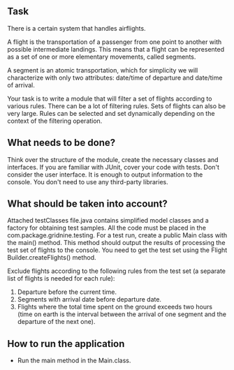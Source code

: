 ## Task
There is a certain system that handles airflights.

A flight is the transportation of a passenger from one point to another with possible intermediate landings. This means that a flight can be represented as a set of one or more elementary movements, called segments.

A segment is an atomic transportation, which for simplicity we will characterize with only two attributes: date/time of departure and date/time of arrival.

Your task is to write a module that will filter a set of flights according to various rules. There can be a lot of filtering rules. Sets of flights can also be very large. Rules can be selected and set dynamically depending on the context of the filtering operation.
## What needs to be done?
Think over the structure of the module, create the necessary classes and interfaces. If you are familiar with JUnit, cover your code with tests. Don't consider the user interface. It is enough to output information to the console. You don't need to use any third-party libraries.

## What should be taken into account?
Attached testClasses file.java contains simplified model classes and a factory for obtaining test samples. All the code must be placed in the com.package.gridnine.testing. For a test run, create a public Main class with the main() method. This method should output the results of processing the test set of flights to the console. You need to get the test set using the Flight Builder.createFlights() method.

Exclude flights according to the following rules from the test set (a separate list of flights is needed for each rule):

1. Departure before the current time.
2. Segments with arrival date before departure date.
3. Flights where the total time spent on the ground exceeds two hours (time on earth is the interval between the arrival of one segment and the departure of the next one).

## How to run the application
- Run the main method in the Main.class.
